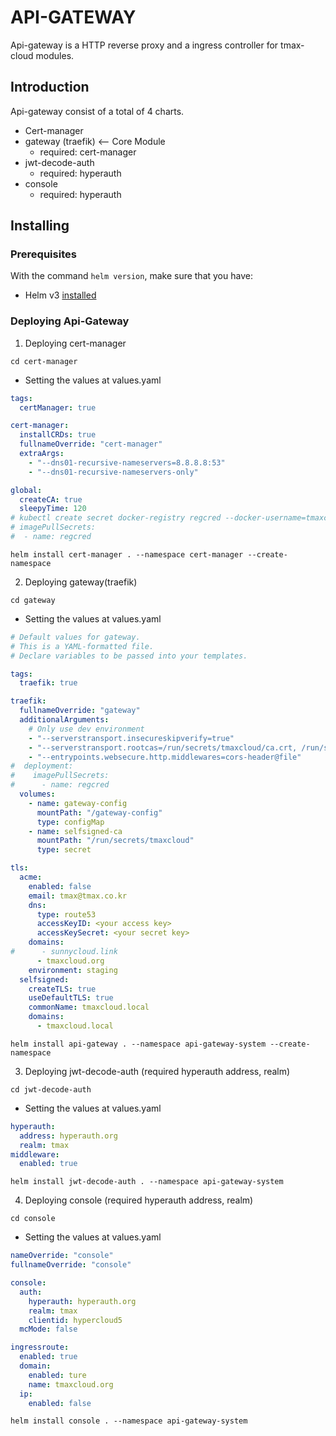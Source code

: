 # API-GATEWAY 

Api-gateway is a HTTP reverse proxy and a ingress controller for tmax-cloud modules.

## Introduction

Api-gateway consist of a total of 4 charts.
- Cert-manager
- gateway (traefik) <-- Core Module
  - required: cert-manager
- jwt-decode-auth
  - required: hyperauth
- console 
  - required: hyperauth 

## Installing 

### Prerequisites 

With the command `helm version`, make sure that you have:
- Helm v3 [installed](https://helm.sh/docs/using_helm/#installing-helm)

### Deploying Api-Gateway
1. Deploying cert-manager
```shell
cd cert-manager
```
- Setting the values at values.yaml
```yaml
tags:
  certManager: true

cert-manager:
  installCRDs: true
  fullnameOverride: "cert-manager"
  extraArgs:
    - "--dns01-recursive-nameservers=8.8.8.8:53"
    - "--dns01-recursive-nameservers-only"

global:
  createCA: true
  sleepyTime: 120
# kubectl create secret docker-registry regcred --docker-username=tmaxcloudck --docker-password=$PASSWD 
# imagePullSecrets:
#  - name: regcred
```
```shell
helm install cert-manager . --namespace cert-manager --create-namespace      
```
2. Deploying gateway(traefik)
```shell
cd gateway
```
- Setting the values at values.yaml
```yaml
# Default values for gateway.
# This is a YAML-formatted file.
# Declare variables to be passed into your templates.

tags:
  traefik: true

traefik:
  fullnameOverride: "gateway"
  additionalArguments:
    # Only use dev environment
    - "--serverstransport.insecureskipverify=true"
    - "--serverstransport.rootcas=/run/secrets/tmaxcloud/ca.crt, /run/secrets/kubernetes.io/serviceaccount/ca.crt"
    - "--entrypoints.websecure.http.middlewares=cors-header@file"
#  deployment:
#    imagePullSecrets:
#      - name: regcred
  volumes:
    - name: gateway-config
      mountPath: "/gateway-config"
      type: configMap
    - name: selfsigned-ca
      mountPath: "/run/secrets/tmaxcloud"
      type: secret

tls:
  acme: 
    enabled: false
    email: tmax@tmax.co.kr
    dns:
      type: route53
      accessKeyID: <your access key>
      accessKeySecret: <your secret key>
    domains:
#      - sunnycloud.link
      - tmaxcloud.org
    environment: staging
  selfsigned:
    createTLS: true
    useDefaultTLS: true
    commonName: tmaxcloud.local
    domains:
      - tmaxcloud.local
```
```shell
helm install api-gateway . --namespace api-gateway-system --create-namespace 
```
3. Deploying jwt-decode-auth (required hyperauth address, realm)
```shell
cd jwt-decode-auth 
```
- Setting the values at values.yaml
```yaml
hyperauth:
  address: hyperauth.org
  realm: tmax
middleware:
  enabled: true
```
```shell
helm install jwt-decode-auth . --namespace api-gateway-system
```
4. Deploying console (required hyperauth address, realm)
```shell
cd console
```
- Setting the values at values.yaml 
```yaml
nameOverride: "console"
fullnameOverride: "console"

console:
  auth:
    hyperauth: hyperauth.org
    realm: tmax
    clientid: hypercloud5
  mcMode: false

ingressroute:
  enabled: true
  domain:
    enabled: ture
    name: tmaxcloud.org
  ip:
    enabled: false
```
```shell
helm install console . --namespace api-gateway-system
```